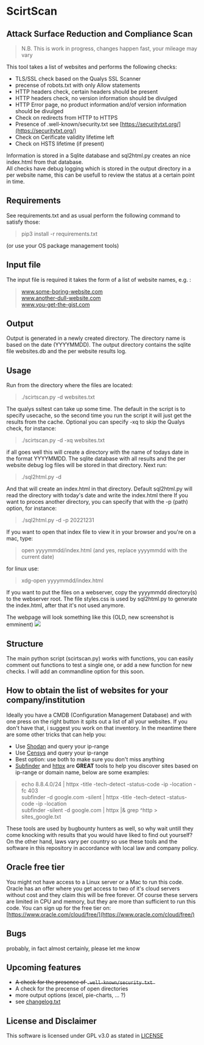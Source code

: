 # ScirtScan
## Attack Surface Reduction and Compliance Scan  

> N.B. This is work in progress, changes happen fast, your mileage may vary

This tool takes a list of websites and performs the following checks:

* TLS/SSL check based on the Qualys SSL Scanner
* precense of robots.txt with only Allow statements
* HTTP headers check, certain headers should be present
* HTTP headers check, no version information should be divulged
* HTTP Error page, no product information and/of version information should be divulged
* Check on redirects from HTTP to HTTPS
* Presence of .well-known/security.txt see [https://securitytxt.org/](https://securitytxt.org/)
* Check on Cerificate validity lifetime left
* Check on HSTS lifetime (if present)

Information is stored in a Sqlite database and sql2html.py creates an nice index.html from that database.  
All checks have debug logging which is stored in the output directory in a per website name, 
this can be usefull to review the status at a certain point in time.

## Requirements
See requirements.txt and as usual perform the following command to satisfy those:
> pip3 install -r requirements.txt
 
(or use your OS package management tools)

## Input file
The input file is required it takes the form of a list of website names, e.g. :
> www.some-boring-website.com  
> www.another-dull-website.com  
> www.you-get-the-gist.com  

## Output
Output is generated in a newly created directory. The directory name is based on the date (YYYYMMDD). The output directory contains the sqlite file websites.db and the per website results log. 

## Usage
Run from the directory where the files are located:
> ./scirtscan.py -d websites.txt

The qualys ssltest can take up some time. The default in the script is to specify usecache, so the second time you run the script it will just get the results from the cache. Optional you can specify -xq to skip the Qualys check, for instance:
> ./scirtscan.py -d -xq websites.txt

if all goes well this will create a directory with the name of todays date in the format YYYYMMDD. The sqlite database with all results and the per website debug log files will be stored in that directory. Next run:
> ./sql2html.py -d

And that will create an index.html in that directory. Default sql2html.py will read the directory with today's date and write the index.html there If you want to proces another directory, you can specify that with the -p (path) option, for instance:
> ./sql2html.py -d -p 20221231

If you want to open that index file to view it in your browser and you're on a mac, type:
> open yyyymmdd/index.html (and yes, replace yyyymmdd with the current date)

for linux use:
> xdg-open yyyymmdd/index.html

If you want to put the files on a webserver, copy the yyyymmdd directory(s) to the webserver root. The file styles.css is used by sql2html.py to generate the index.html, after that it's not used anymore.

The webpage will look something like this (OLD, new screenshot is emminent)
![](https://raw.githubusercontent.com/beamzer/ScirtScan/main/scirtscan-table.png)

## Structure
The main python script (scirtscan.py) works with functions, you can easily comment out functions to test a single one, or add a new function for new checks. I will add an commandline option for this soon. 

## How to obtain the list of websites for your company/institution
Ideally you have a CMDB (Configuration Management Database) and with one press on the right button it spits out a list of all your websites. If you don't have that, i suggest you work on that inventory. In the meantime there are some other tricks that can help you:

* Use [Shodan](https://www.shodan.io/) and query your ip-range
* Use [Censys](https://censys.io/) and query your ip-range
* Best option: use both to make sure you don't miss anything
* [Subfinder](https://github.com/projectdiscovery/subfinder) and [httpx](https://github.com/projectdiscovery/httpx) are **GREAT** tools to help you discover sites based on ip-range or domain name, below are some examples:

> echo 8.8.4.0/24 | httpx -title -tech-detect -status-code -ip -location -fc 403  
> subfinder -d google.com -silent | httpx -title -tech-detect -status-code -ip -location  
> subfinder -silent -d google.com | httpx |& grep ^http > sites_google.txt
 
These tools are used by bugbounty hunters as well, so why wait untill they come knocking with results that you would have liked to find out yourself? On the other hand, laws vary per country so use these tools and the software in this repository in accordance with local law and company policy.

## Oracle free tier
You might not have access to a Linux server or a Mac to run this code. Oracle has an offer where you get access to two of it's cloud servers without cost and they claim this will be free forever. Of course these servers are limited in CPU and memory, but they are more than sufficient to run this code. You can sign up for the free tier on: [https://www.oracle.com/cloud/free/](https://www.oracle.com/cloud/free/)

## Bugs
probably, in fact almost certainly, please let me know

## Upcoming features
* ~~A check for the presence of `.well-known/security.txt `~~
* A check for the precense of open directories
* more output options (excel, pie-charts, ... ?)
* see [changelog.txt](https://github.com/beamzer/ScirtScan/blob/main/changelog.txt)
 

## License and Disclaimer
This software is licensed under GPL v3.0 as stated in [LICENSE](https://github.com/beamzer/ScirtScan/blob/main/LICENSE)
